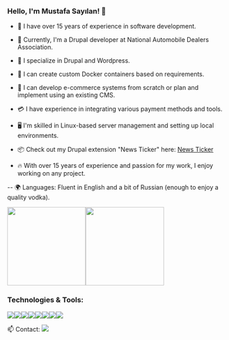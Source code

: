 ### Hello, I'm Mustafa Sayılan! 👋

- 📆 I have over 15 years of experience in software development.

- 🔭 Currently, I'm a Drupal developer at National Automobile Dealers Association.

- 🌱 I specialize in Drupal and Wordpress.

- 🐳 I can create custom Docker containers based on requirements.

- 🛒 I can develop e-commerce systems from scratch or plan and implement using an existing CMS.

- 💳 I have experience in integrating various payment methods and tools.

- 🖥 I'm skilled in Linux-based server management and setting up local environments.

- 📦 Check out my Drupal extension "News Ticker" here: [News Ticker](https://www.drupal.org/project/news_ticker)

- 🔥 With over 15 years of experience and passion for my work, I enjoy working on any project.

-- 🌍 Languages: Fluent in English and a bit of Russian (enough to enjoy a quality vodka).

<img height="180em" src="https://github-readme-stats.vercel.app/api?username=mustafasayilan&show_icons=true&hide_border=true&&count_private=true&include_all_commits=true" /><img height="180em" src="https://github-readme-stats.vercel.app/api/top-langs/?username=mustafasayilan" />


### Technologies & Tools:
<img src="https://img.shields.io/badge/PHP-777BB4?style=for-the-badge&logo=php&logoColor=white" /><img src="https://img.shields.io/badge/MySQL-4479A1?style=for-the-badge&logo=mysql&logoColor=white" /><img src="https://img.shields.io/badge/Node.js-43853D?style=for-the-badge&logo=node.js&logoColor=white" /><img src="https://img.shields.io/badge/Python-3776AB?style=for-the-badge&logo=python&logoColor=white" /><img src="https://img.shields.io/badge/C%23-239120?style=for-the-badge&logo=c-sharp&logoColor=white" /><img src="https://img.shields.io/badge/Docker-2496ED?style=for-the-badge&logo=docker&logoColor=white" /><img src="https://img.shields.io/badge/Drupal-0678BE?style=for-the-badge&logo=drupal&logoColor=white" /><img src="https://img.shields.io/badge/Wordpress-21759B?style=for-the-badge&logo=wordpress&logoColor=white" />


📫 Contact: [<img src="https://img.shields.io/badge/LinkedIn-0077B5?style=for-the-badge&logo=linkedin&logoColor=white">](https://www.linkedin.com/in/mustafasayilan/)
